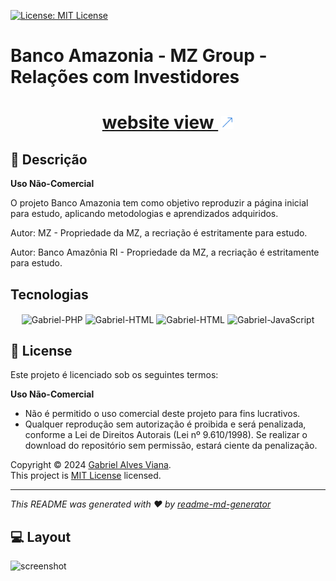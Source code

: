 
<p>
  <a href="https://opensource.org/license/MIT" target="_blank">
    <img alt="License: MIT License" src="https://img.shields.io/badge/License-MIT License-yellow.svg" />
  </a>
</p>

# Banco Amazonia - MZ Group - Relações com Investidores

<h1 align="center">
  <a href="http://bancoamazonia.rf.gd/">website view <img src="https://github.com/GabrielAlvesGit/Curso-WordPress-Origamid-Handel/blob/main/img/icons/iconAcimaDireitaBlue.png?raw=true" alt="Imagem/Icone seta a direita blue" style="width: 20px; height: 20px; margin-left: 5px;"></a>
</h1>

## 📖 Descrição
**Uso Não-Comercial**

O projeto Banco Amazonia tem como objetivo reproduzir a página inicial para estudo, aplicando metodologias e aprendizados adquiridos.

Autor: MZ - Propriedade da MZ, a recriação é estritamente para estudo.

Autor: Banco Amazônia RI - Propriedade da MZ, a recriação é estritamente para estudo.

<!-- Tecnologias utilizadas no projeto -->

## Tecnologias

<div align="center">
    <img align="center" alt="Gabriel-PHP" height="45" width="55" src="https://cdn.jsdelivr.net/gh/devicons/devicon@latest/icons/php/php-original.svg">
    <img  align="center" alt="Gabriel-HTML" height="45" width="55" src="https://cdn.jsdelivr.net/gh/devicons/devicon/icons/html5/html5-original-wordmark.svg">
     <img  align="center" alt="Gabriel-HTML" height="45" width="55" src="https://cdn.jsdelivr.net/gh/devicons/devicon@latest/icons/sass/sass-original.svg">
    <img align="center" alt="Gabriel-JavaScript" height="45" width="55" src="https://cdn.jsdelivr.net/gh/devicons/devicon/icons/javascript/javascript-plain.svg">
</div>

## 📝 License
Este projeto é licenciado sob os seguintes termos:

**Uso Não-Comercial**

-   Não é permitido o uso comercial deste projeto para fins lucrativos.
- Qualquer reprodução sem autorização é proibida e será penalizada, conforme a Lei de Direitos Autorais (Lei nº 9.610/1998). Se realizar o download do repositório sem permissão, estará ciente da penalização.
  
Copyright © 2024 [Gabriel Alves Viana](https://github.com/GabrielAlvesGit).<br />
This project is [MIT License](https://opensource.org/license/MIT) licensed.

***
_This README was generated with ❤️ by [readme-md-generator](https://github.com/kefranabg/readme-md-generator)_

## 💻 Layout

![screenshot](https://github.com/user-attachments/assets/44b0d3d7-0384-40f3-9e3f-84f350eeb10c)
